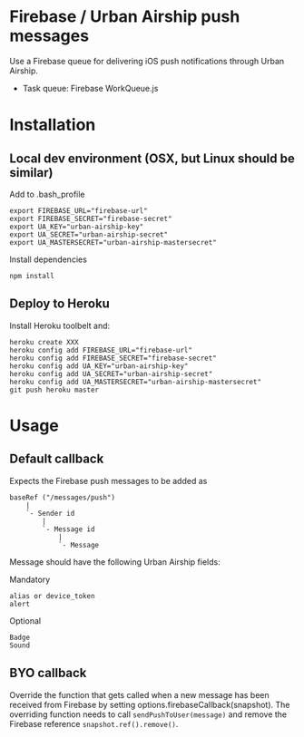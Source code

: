 # Firebase / Urban Airship push messages

Use a Firebase queue for delivering iOS push notifications through Urban Airship.

* Task queue: Firebase WorkQueue.js

# Installation

## Local dev environment (OSX, but Linux should be similar)

Add to .bash_profile

    export FIREBASE_URL="firebase-url"
    export FIREBASE_SECRET="firebase-secret"
    export UA_KEY="urban-airship-key"
    export UA_SECRET="urban-airship-secret"
    export UA_MASTERSECRET="urban-airship-mastersecret"

Install dependencies

    npm install


## Deploy to Heroku

Install Heroku toolbelt and:

    heroku create XXX
    heroku config add FIREBASE_URL="firebase-url"
    heroku config add FIREBASE_SECRET="firebase-secret"
    heroku config add UA_KEY="urban-airship-key"
    heroku config add UA_SECRET="urban-airship-secret"
    heroku config add UA_MASTERSECRET="urban-airship-mastersecret"
    git push heroku master


# Usage

## Default callback
Expects the Firebase push messages to be added as 

    baseRef ("/messages/push")
        |
        `- Sender id
            |
            `- Message id
                |
                `- Message

Message should have the following Urban Airship fields:

Mandatory

    alias or device_token
    alert

Optional

    Badge
    Sound


## BYO callback

Override the function that gets called when a new message has been received from Firebase by setting options.firebaseCallback(snapshot).  The overriding function needs to call `sendPushToUser(message)` and remove the Firebase reference `snapshot.ref().remove()`.
